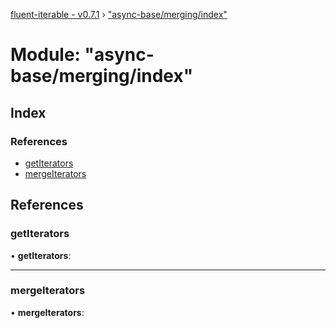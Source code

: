 [fluent-iterable - v0.7.1](../README.md) › ["async-base/merging/index"](_async_base_merging_index_.md)

# Module: "async-base/merging/index"

## Index

### References

* [getIterators](_async_base_merging_index_.md#getiterators)
* [mergeIterators](_async_base_merging_index_.md#mergeiterators)

## References

###  getIterators

• **getIterators**:

___

###  mergeIterators

• **mergeIterators**:
